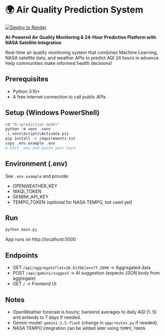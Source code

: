 # 🌍 Air Quality Prediction System

[![Deploy to Render](https://render.com/images/deploy-to-render-button.svg)](https://render.com/deploy)

**AI-Powered Air Quality Monitoring & 24-Hour Prediction Platform with NASA Satellite Integration**

Real-time air quality monitoring system that combines Machine Learning, NASA satellite data, and weather APIs to predict AQI 24 hours in advance. Help communities make informed health decisions!

## Prerequisites
- Python 3.10+
- A free internet connection to call public APIs

## Setup (Windows PowerShell)
```powershell
cd "D:\prediction model"
python -m venv .venv
.\.venv\Scripts\Activate.ps1
pip install -r requirements.txt
copy .env.example .env
# Edit .env and paste your keys
```

## Environment (.env)
See `.env.example` and provide:
- OPENWEATHER_KEY
- WAQI_TOKEN
- GEMINI_API_KEY
- TEMPO_TOKEN (optional for NASA TEMPO, not used yet)

## Run
```powershell
python main.py
```
App runs on http://localhost:5000

## Endpoints
- GET `/api/aggregate?lat=28.6139&lon=77.2090` → Aggregated data
- POST `/api/gemini/suggest` → AI suggestion (expects JSON body from aggregate)
- GET `/` → Frontend UI

## Notes
- OpenWeather forecast is hourly; backend averages to daily AQI (1..5) and extends to 7 days if needed.
- Gemini model: `gemini-1.5-flash` (change in `app/routes.py` if needed).
- NASA TEMPO integration can be added later using `TEMPO_TOKEN`.


